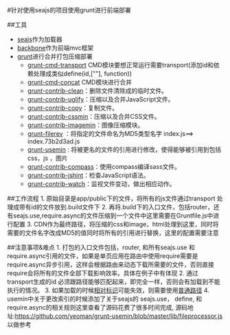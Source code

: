 #针对使用seajs的项目使用grunt进行前端部署

##工具

* [seajs](http://seajs.org/docs/)作为加载器
* [backbone](http://www.css88.com/doc/backbone/)作为前端mvc框架
* [grunt](http://www.gruntjs.net/)进行合并打包压缩部署
    * [grunt-cmd-transport](https://www.npmjs.com/package/grunt-cmd-transport) CMD模块要想正常运行需要transport(添加id和依赖处理成类似define(id,[""], function))
    * [grunt-cmd-concat](https://www.npmjs.com/package/grunt-cmd-concat)  CMD模块进行合并
    * [grunt-contrib-clean](https://www.npmjs.com/package/grunt-contrib-clean)：删除文件清除成的临时文件。
    * [grunt-contrib-uglify](https://www.npmjs.com/package/grunt-contrib-uglify)：压缩以及合并JavaScript文件。
    * [grunt-contrib-copy](https://www.npmjs.com/package/grunt-contrib-copy)：复制文件。
    * [grunt-contrib-cssmin](https://www.npmjs.com/package/grunt-contrib-cssmin)：压缩以及合并CSS文件。
    * [grunt-contrib-imagemin](https://www.npmjs.com/package/grunt-contrib-imagemin)：图像压缩模块。
    * [grunt-filerev](https://www.npmjs.com/package/grunt-filerev) ：将指定的文件命名为MD5类型名字 index.js==> index.73b2d3ad.js
    * [grunt-usemin](https://www.npmjs.com/package/grunt-usemin) : 将被更名的文件的引用进行修改，使得能够被引用到包括css，js ，图片
    * [grunt-contrib-compass](https://www.npmjs.com/package/grunt-contrib-compass)：使用compass编译sass文件。
    * [grunt-contrib-jshint](https://www.npmjs.com/package/grunt-contrib-jshint)：检查JavaScript语法。
    * [grunt-contrib-watch](https://www.npmjs.com/package/grunt-contrib-watch)：监视文件变动，做出相应动作。


##工作流程
    1. 原始目录是app/public下的文件，将所有的js文件通过transport 处理成带有id的文件放到.build文件下
    2. 再将.build下的入口文件，包括router，还有seajs.use,require.async的文件压缩到一个文件中这里需要在Gruntfile.js中进行配置
    3. CDN作为最终路径，将压缩的css和image，html处理到这里，同时将需要的文件名字改成MD5的值同时将所有的引用进行替换，这里的配置需要注意

##注意事项&难点
    1. 打包的入口文件包括，router, 和所有seajs.use 和require.async引用的文件，如果是单页应用在路由中使用require需要是require.async异步引用，这样会根据路由来动态下载所需要的文件，否则直接require会将所有的文件全部下载影响效率。具体在例子中有体现
    2. 通过transport生成的id 必须跟路径能够匹配起来，即完全一样，否则会有加载到不能执行的情况。
    3. 如果加载的时候[相对标识](https://github.com/seajs/seajs/issues/258)可能失效，则需要使用[普通路径](https://github.com/seajs/seajs/issues/258)
    4. usemin中关于更改索引的时候添加了关于seajs的 seajs.use， define, 和require.async的相关规则这里查看了源码花费了很多时间完成, 源码地址:https://github.com/yeoman/grunt-usemin/blob/master/lib/fileprocessor.js 以做参考